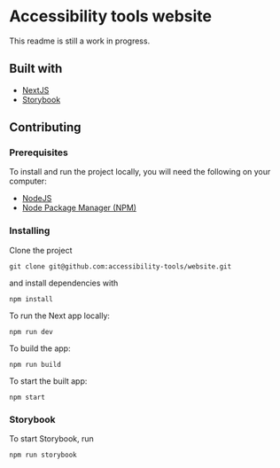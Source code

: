 # Accessibility tools website

This readme is still a work in progress.

## Built with

- [NextJS](https://nextjs.org/)
- [Storybook](https://storybook.js.org/)

## Contributing

### Prerequisites

To install and run the project locally, you will need the following on your computer:

- [NodeJS](https://nodejs.org/en/)
- [Node Package Manager (NPM)](https://npmjs.com)

### Installing

Clone the project

```
git clone git@github.com:accessibility-tools/website.git
```

and install dependencies with 
```
npm install
```

To run the Next app locally:
```
npm run dev
```

To build the app:

```
npm run build
```

To start the built app:
```
npm start
```

### Storybook

To start Storybook, run
```
npm run storybook
```

